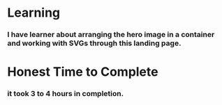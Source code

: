 # Learning 
### I have learner about arranging the hero image in a container and working with SVGs through this landing page.
# Honest Time to Complete 
### it took 3 to 4 hours in completion.